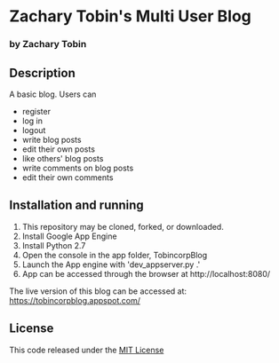 # Zachary Tobin's Multi User Blog
### by Zachary Tobin

## Description
A basic blog. Users can
* register
* log in
* logout
* write blog posts
* edit their own posts
* like others' blog posts
* write comments on blog posts
* edit their own comments



## Installation and running
1. This repository may be cloned, forked, or downloaded.
2. Install Google App Engine
3. Install Python 2.7
4. Open the console in the app folder, TobincorpBlog
5. Launch the App engine with 'dev_appserver.py .'
6. App can be accessed through the browser at http://localhost:8080/

The live version of this blog can be accessed at:
https://tobincorpblog.appspot.com/


## License
This code released under the [MIT License](https://choosealicense.com/licenses/mit)
